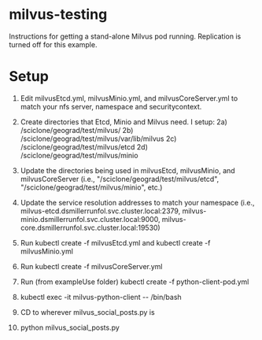 # milvus-testing

Instructions for getting a stand-alone Milvus pod running.  Replication is turned off for this example.

# Setup
1) Edit milvusEtcd.yml, milvusMinio.yml, and milvusCoreServer.yml to match your nfs server, namespace and securitycontext.

2) Create directories that Etcd, Minio and Milvus need.  I setup:
2a) /sciclone/geograd/test/milvus/
2b) /sciclone/geograd/test/milvus/var/lib/milvus
2c) /sciclone/geograd/test/milvus/etcd
2d) /sciclone/geograd/test/milvus/minio

3) Update the directories being used in milvusEtcd, milvusMinio, and milvusCoreServer (i.e., "/sciclone/geograd/test/milvus/etcd", "/sciclone/geograd/test/milvus/minio", etc.)

4) Update the service resolution addresses to match your namespace (i.e., milvus-etcd.dsmillerrunfol.svc.cluster.local:2379, milvus-minio.dsmillerrunfol.svc.cluster.local:9000, milvus-core.dsmillerrunfol.svc.cluster.local:19530)

5) Run kubectl create -f milvusEtcd.yml and kubectl create -f milvusMinio.yml

6) Run kubectl create -f milvusCoreServer.yml

7) Run (from exampleUse folder) kubectl create -f python-client-pod.yml

8) kubectl exec -it milvus-python-client -- /bin/bash

9) CD to wherever milvus_social_posts.py is

10) python milvus_social_posts.py




